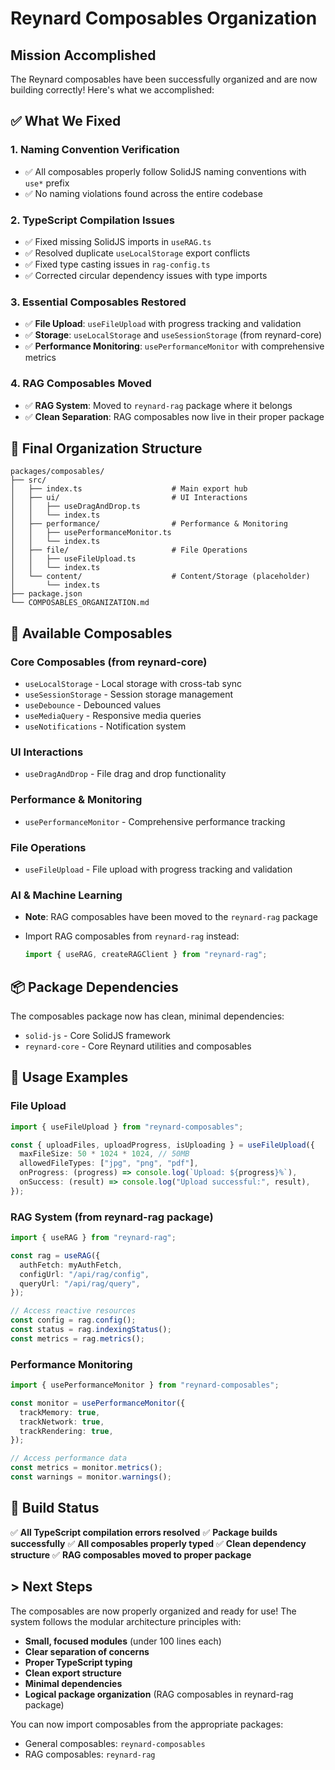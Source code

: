 # Reynard Composables Organization

## Mission Accomplished

The Reynard composables have been successfully organized and are now building correctly! Here's what we accomplished:

## ✅ What We Fixed

### 1. **Naming Convention Verification**

- ✅ All composables properly follow SolidJS naming conventions with `use*` prefix
- ✅ No naming violations found across the entire codebase

### 2. **TypeScript Compilation Issues**

- ✅ Fixed missing SolidJS imports in `useRAG.ts`
- ✅ Resolved duplicate `useLocalStorage` export conflicts
- ✅ Fixed type casting issues in `rag-config.ts`
- ✅ Corrected circular dependency issues with type imports

### 3. **Essential Composables Restored**

- ✅ **File Upload**: `useFileUpload` with progress tracking and validation
- ✅ **Storage**: `useLocalStorage` and `useSessionStorage` (from reynard-core)
- ✅ **Performance Monitoring**: `usePerformanceMonitor` with comprehensive metrics

### 4. **RAG Composables Moved**

- ✅ **RAG System**: Moved to `reynard-rag` package where it belongs
- ✅ **Clean Separation**: RAG composables now live in their proper package

## 📁 Final Organization Structure

```text
packages/composables/
├── src/
│   ├── index.ts                    # Main export hub
│   ├── ui/                         # UI Interactions
│   │   ├── useDragAndDrop.ts
│   │   └── index.ts
│   ├── performance/                # Performance & Monitoring
│   │   ├── usePerformanceMonitor.ts
│   │   └── index.ts
│   ├── file/                       # File Operations
│   │   ├── useFileUpload.ts
│   │   └── index.ts
│   └── content/                    # Content/Storage (placeholder)
│       └── index.ts
├── package.json
└── COMPOSABLES_ORGANIZATION.md
```

## 🚀 Available Composables

### Core Composables (from reynard-core)

- `useLocalStorage` - Local storage with cross-tab sync
- `useSessionStorage` - Session storage management
- `useDebounce` - Debounced values
- `useMediaQuery` - Responsive media queries
- `useNotifications` - Notification system

### UI Interactions

- `useDragAndDrop` - File drag and drop functionality

### Performance & Monitoring

- `usePerformanceMonitor` - Comprehensive performance tracking

### File Operations

- `useFileUpload` - File upload with progress tracking and validation

### AI & Machine Learning

- **Note**: RAG composables have been moved to the `reynard-rag` package
- Import RAG composables from `reynard-rag` instead:

  ```typescript
  import { useRAG, createRAGClient } from "reynard-rag";
  ```

## 📦 Package Dependencies

The composables package now has clean, minimal dependencies:

- `solid-js` - Core SolidJS framework
- `reynard-core` - Core Reynard utilities and composables

## 🎯 Usage Examples

### File Upload

```typescript
import { useFileUpload } from "reynard-composables";

const { uploadFiles, uploadProgress, isUploading } = useFileUpload({
  maxFileSize: 50 * 1024 * 1024, // 50MB
  allowedFileTypes: ["jpg", "png", "pdf"],
  onProgress: (progress) => console.log(`Upload: ${progress}%`),
  onSuccess: (result) => console.log("Upload successful:", result),
});
```

### RAG System (from reynard-rag package)

```typescript
import { useRAG } from "reynard-rag";

const rag = useRAG({
  authFetch: myAuthFetch,
  configUrl: "/api/rag/config",
  queryUrl: "/api/rag/query",
});

// Access reactive resources
const config = rag.config();
const status = rag.indexingStatus();
const metrics = rag.metrics();
```

### Performance Monitoring

```typescript
import { usePerformanceMonitor } from "reynard-composables";

const monitor = usePerformanceMonitor({
  trackMemory: true,
  trackNetwork: true,
  trackRendering: true,
});

// Access performance data
const metrics = monitor.metrics();
const warnings = monitor.warnings();
```

## 🔧 Build Status

✅ **All TypeScript compilation errors resolved**
✅ **Package builds successfully**
✅ **All composables properly typed**
✅ **Clean dependency structure**
✅ **RAG composables moved to proper package**

## > Next Steps

The composables are now properly organized and
ready for use! The system follows the modular architecture principles with:

- **Small, focused modules** (under 100 lines each)
- **Clear separation of concerns**
- **Proper TypeScript typing**
- **Clean export structure**
- **Minimal dependencies**
- **Logical package organization** (RAG composables in reynard-rag package)

You can now import composables from the appropriate packages:

- General composables: `reynard-composables`
- RAG composables: `reynard-rag`
